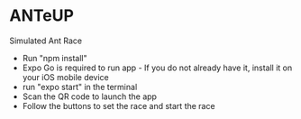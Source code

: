 # ANTeUP

Simulated Ant Race

- Run "npm install"
- Expo Go is required to run app - If you do not already have it, install it on your iOS mobile device
- run "expo start" in the terminal
- Scan the QR code to launch the app
- Follow the buttons to set the race and start the race
